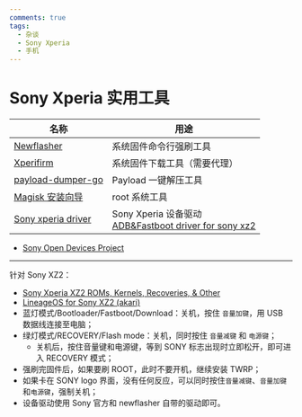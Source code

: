 ```yaml
---
comments: true
tags:
  - 杂谈
  - Sony Xperia
  - 手机
---
```


# Sony Xperia 实用工具

|名称|用途|
|---|---|
|[Newflasher](https://forum.xda-developers.com/t/tool-newflasher-xperia-command-line-flasher.3619426/)|系统固件命令行强刷工具|
|[Xperifirm](https://xperifirmtool.com/)|系统固件下载工具（需要代理）|
|[payload-dumper-go](https://github.com/vm03/update_payload_extractor)|Payload 一键解压工具|
|[Magisk 安装向导](https://topjohnwu.github.io/Magisk/install.html)|root 系统工具|
|[Sony xperia driver](https://developer.sony.com/develop/drivers/)|Sony Xperia 设备驱动</br>[ADB&Fastboot driver for sony xz2](https://developer.sony.com/file/download/xperia-xz2-driver/)|

- [Sony Open Devices Project](https://developer.sony.com/)

----

针对 Sony XZ2：

- [Sony Xperia XZ2 ROMs, Kernels, Recoveries, & Other](https://forum.xda-developers.com/f/sony-xperia-xz2-roms-kernels-recoveries-other.7464/)
- [LineageOS for Sony XZ2 (akari)](https://wiki.lineageos.org/devices/akari/)
- 蓝灯模式/Bootloader/Fastboot/Download：关机，按住 `音量加键`，用 USB 数据线连接至电脑；
- 绿灯模式/RECOVERY/Flash mode：关机，同时按住 `音量减键` 和 `电源键`；  
    - 关机后，按住音量键和电源键，等到 SONY 标志出现时立即松开，即可进入 RECOVERY 模式；  
- 强刷完固件后，如果要刷 ROOT，此时不要开机，继续安装 TWRP；  
- 如果卡在 SONY logo 界面，没有任何反应，可以同时按住`音量减键`、`音量加键`和`电源键`，强制关机；
- 设备驱动使用 Sony 官方和 newflasher 自带的驱动即可。
